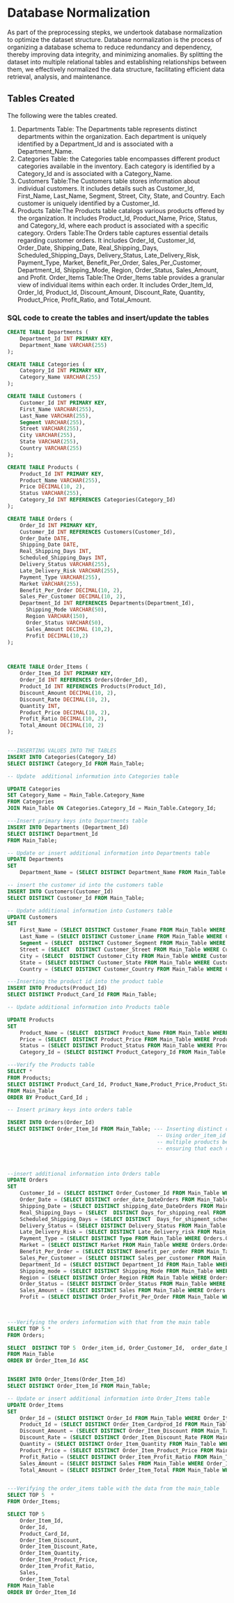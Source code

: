 # Database Normalization 
As part of the preprocessing stepks, we undertook database normalization to optimize the dataset structure. Database normalization is the process of organizing a database schema to reduce redundancy and dependency, thereby improving data integrity, and minimizing anomalies. By splitting the dataset into multiple relational tables and establishing relationships between them, we effectively normalized the data structure, facilitating efficient data retrieval, analysis, and maintenance.
## Tables Created
The following were the tables created.

1. Departments Table: The Departments table represents distinct departments within the organization. Each department is uniquely identified by a Department_Id and is associated with a Department_Name.
2. Categories Table: the Categories table encompasses different product categories available in the inventory. Each category is identified by a Category_Id and is associated with a Category_Name.
3. Customers Table:The Customers table stores information about individual customers. It includes details such as Customer_Id, First_Name, Last_Name, Segment, Street, City, State, and Country. Each customer is uniquely identified by a Customer_Id.
4. Products Table:The Products table catalogs various products offered by the organization. It includes Product_Id, Product_Name, Price, Status, and Category_Id, where each product is associated with a specific category.
Orders Table:The Orders table captures essential details regarding customer orders. It includes Order_Id, Customer_Id, Order_Date, Shipping_Date, Real_Shipping_Days, Scheduled_Shipping_Days, Delivery_Status, Late_Delivery_Risk, Payment_Type, Market, Benefit_Per_Order, Sales_Per_Customer, Department_Id, Shipping_Mode, Region, Order_Status, Sales_Amount, and Profit.
Order_Items Table:The Order_Items table provides a granular view of individual items within each order. It includes Order_Item_Id, Order_Id, Product_Id, Discount_Amount, Discount_Rate, Quantity, Product_Price, Profit_Ratio, and Total_Amount.

### SQL code to create the tables and insert/update the tables
```sql
CREATE TABLE Departments (
    Department_Id INT PRIMARY KEY,
    Department_Name VARCHAR(255)
);

CREATE TABLE Categories (
    Category_Id INT PRIMARY KEY,
    Category_Name VARCHAR(255)
);

CREATE TABLE Customers (
    Customer_Id INT PRIMARY KEY,
    First_Name VARCHAR(255),
    Last_Name VARCHAR(255),
    Segment VARCHAR(255),
    Street VARCHAR(255),
    City VARCHAR(255),
    State VARCHAR(255),
    Country VARCHAR(255)
);

CREATE TABLE Products (
    Product_Id INT PRIMARY KEY,
    Product_Name VARCHAR(255),
    Price DECIMAL(10, 2),
    Status VARCHAR(255),
    Category_Id INT REFERENCES Categories(Category_Id)
);

CREATE TABLE Orders (
    Order_Id INT PRIMARY KEY,
    Customer_Id INT REFERENCES Customers(Customer_Id),
    Order_Date DATE,
    Shipping_Date DATE,
    Real_Shipping_Days INT,
    Scheduled_Shipping_Days INT,
    Delivery_Status VARCHAR(255),
    Late_Delivery_Risk VARCHAR(255),
    Payment_Type VARCHAR(255),
    Market VARCHAR(255),
    Benefit_Per_Order DECIMAL(10, 2), 
    Sales_Per_Customer DECIMAL(10, 2),
    Department_Id INT REFERENCES Departments(Department_Id),
	  Shipping_Mode VARCHAR(50),
	  Region VARCHAR(150),
	  Order_Status VARCHAR(50),
	  Sales_Amount DECIMAL (10,2),
	  Profit DECIMAL(10,2)
);



CREATE TABLE Order_Items (
    Order_Item_Id INT PRIMARY KEY,
    Order_Id INT REFERENCES Orders(Order_Id),
    Product_Id INT REFERENCES Products(Product_Id),
    Discount_Amount DECIMAL(10, 2),
    Discount_Rate DECIMAL(10, 2),
    Quantity INT,
    Product_Price DECIMAL(10, 2),
    Profit_Ratio DECIMAL(10, 2),
    Total_Amount DECIMAL(10, 2)
);


---INSERTING VALUES INTO THE TABLES
INSERT INTO Categories(Category_Id)
SELECT DISTINCT Category_Id FROM Main_Table;

-- Update  additional information into Categories table

UPDATE Categories 
SET Category_Name = Main_Table.Category_Name
FROM Categories
JOIN Main_Table ON Categories.Category_Id = Main_Table.Category_Id;

---Insert primary keys into Departments table	
INSERT INTO Departments (Department_Id)
SELECT DISTINCT Department_Id
FROM Main_Table;

-- Update or insert additional information into Departments table
UPDATE Departments 
SET 
    Department_Name = (SELECT DISTINCT Department_Name FROM Main_Table WHERE Departments.Department_Id = Main_Table.Department_Id);

-- insert the customer id into the customers table
INSERT INTO Customers(Customer_Id)
SELECT DISTINCT Customer_Id FROM Main_Table;

-- Update additional information into Customers table
UPDATE Customers 
SET 
    First_Name = (SELECT DISTINCT Customer_Fname FROM Main_Table WHERE Customers.Customer_Id = Main_Table.Customer_Id),
    Last_Name = (SELECT DISTINCT Customer_Lname FROM Main_Table WHERE Customers.Customer_Id = Main_Table.Customer_Id),
    Segment = (SELECT  DISTINCT Customer_Segment FROM Main_Table WHERE Customers.Customer_Id = Main_Table.Customer_Id),
    Street = (SELECT  DISTINCT Customer_Street FROM Main_Table WHERE Customers.Customer_Id = Main_Table.Customer_Id),
    City = (SELECT  DISTINCT Customer_City FROM Main_Table WHERE Customers.Customer_Id = Main_Table.Customer_Id),
    State = (SELECT DISTINCT Customer_State FROM Main_Table WHERE Customers.Customer_Id = Main_Table.Customer_Id),
    Country = (SELECT DISTINCT Customer_Country FROM Main_Table WHERE Customers.Customer_Id = Main_Table.Customer_Id);

---Inserting the product id into the product table
INSERT INTO Products(Product_Id)
SELECT DISTINCT Product_Card_Id FROM Main_Table;

-- Update additional information into Products table

UPDATE Products 
SET 
    Product_Name = (SELECT  DISTINCT Product_Name FROM Main_Table WHERE Products.Product_Id = Main_Table.Product_Card_Id),
    Price = (SELECT  DISTINCT Product_Price FROM Main_Table WHERE Products.Product_Id = Main_Table.Product_Card_Id),
    Status = (SELECT DISTINCT Product_Status FROM Main_Table WHERE Products.Product_Id = Main_Table.Product_Card_Id),
    Category_Id = (SELECT DISTINCT Product_Category_Id FROM Main_Table WHERE Products.Product_Id = Main_Table.Product_Card_Id);

---Verify the Products table
SELECT *
FROM Products;
SELECT DISTINCT Product_Card_Id, Product_Name,Product_Price,Product_Status, Product_Category_Id
FROM Main_Table
ORDER BY Product_Card_Id ;

-- Insert primary keys into orders table

INSERT INTO Orders(Order_Id)
SELECT DISTINCT Order_Item_Id FROM Main_Table; --- Inserting distinct order_item_id values from Main_Table into the Orders table.
												-- Using order_item_id as the order_id because the order_id alone is not unique for each order due to
												-- multiple products being purchased in a single order. The order_item_id uniquely identifies each order item,
												-- ensuring that each row in the Orders table represents a distinct order item, despite potential repetitions in the order_id.

									

--insert additional information into Orders table
UPDATE Orders 
SET 
    Customer_Id = (SELECT DISTINCT Order_Customer_Id FROM Main_Table WHERE Orders.Order_Id = Main_Table.Order_Item_Id),
    Order_Date = (SELECT DISTINCT order_date_DateOrders FROM Main_Table WHERE Orders.Order_Id = Main_Table.Order_Item_Id),
    Shipping_Date = (SELECT DISTINCT shipping_date_DateOrders FROM Main_Table WHERE Orders.Order_Id = Main_Table.Order_Item_Id),
    Real_Shipping_Days = (SELECT  DISTINCT Days_for_shipping_real FROM Main_Table WHERE Orders.Order_Id = Main_Table.Order_Item_Id),
    Scheduled_Shipping_Days = (SELECT DISTINCT  Days_for_shipment_scheduled FROM Main_Table WHERE Orders.Order_Id = Main_Table.Order_Item_Id),
    Delivery_Status = (SELECT DISTINCT Delivery_Status FROM Main_Table WHERE Orders.Order_Id = Main_Table.Order_Item_Id),
    Late_Delivery_Risk = (SELECT DISTINCT Late_delivery_risk FROM Main_Table WHERE Orders.Order_Id = Main_Table.Order_Item_Id),
    Payment_Type = (SELECT DISTINCT Type FROM Main_Table WHERE Orders.Order_Id = Main_Table.Order_Item_Id),
    Market = (SELECT DISTINCT Market FROM Main_Table WHERE Orders.Order_Id = Main_Table.Order_Item_Id),
	Benefit_Per_Order = (SELECT DISTINCT Benefit_per_order FROM Main_Table WHERE Orders.Order_Id = Main_Table.Order_Item_Id), 
    Sales_Per_Customer = (SELECT DISTINCT Sales_per_customer FROM Main_Table WHERE Orders.Order_Id = Main_Table.Order_Item_Id),
	Department_Id = (SELECT DISTINCT Department_Id FROM Main_Table WHERE Orders.Order_Id = Main_Table.Order_Item_Id),
	Shipping_mode = (SELECT DISTINCT Shipping_Mode FROM Main_Table WHERE Orders.Order_Id = Main_Table.Order_Item_Id),
	Region = (SELECT DISTINCT Order_Region FROM Main_Table WHERE Orders.Order_Id = Main_Table.Order_Item_Id),
	Order_Status = (SELECT DISTINCT Order_Status FROM Main_Table WHERE Orders.Order_Id = Main_Table.Order_Item_Id),
	Sales_Amount = (SELECT DISTINCT Sales FROM Main_Table WHERE Orders.Order_Id = Main_Table.Order_Item_Id),
	Profit = (SELECT DISTINCT Order_Profit_Per_Order FROM Main_Table WHERE Orders.Order_Id = Main_Table.Order_Item_Id) ; 


	
---Verifying the orders information with that from the main table
SELECT TOP 5 * 
FROM Orders;

SELECT  DISTINCT TOP 5  Order_item_id, Order_Customer_Id,  order_date_DateOrders, shipping_date_DateOrders,Delivery_Status,Late_delivery_risk,Type,Market,Benefit_per_order,Sales_per_customer, Department_Id
FROM Main_Table
ORDER BY Order_Item_Id ASC


INSERT INTO Order_Items(Order_Item_Id)
SELECT DISTINCT Order_Item_Id FROM Main_Table;

-- Update or insert additional information into Order_Items table
UPDATE Order_Items 
SET 
    Order_Id = (SELECT DISTINCT Order_Id FROM Main_Table WHERE Order_Items.Order_Item_Id = Main_Table.Order_Item_Id),
    Product_Id = (SELECT DISTINCT Order_Item_Cardprod_Id FROM Main_Table WHERE Order_Items.Order_Item_Id = Main_Table.Order_Item_Id),
    Discount_Amount = (SELECT DISTINCT Order_Item_Discount FROM Main_Table WHERE Order_Items.Order_Item_Id = Main_Table.Order_Item_Id),
    Discount_Rate = (SELECT DISTINCT Order_Item_Discount_Rate FROM Main_Table WHERE Order_Items.Order_Item_Id = Main_Table.Order_Item_Id),
    Quantity = (SELECT DISTINCT Order_Item_Quantity FROM Main_Table WHERE Order_Items.Order_Item_Id = Main_Table.Order_Item_Id),
    Product_Price = (SELECT DISTINCT Order_Item_Product_Price FROM Main_Table WHERE Order_Items.Order_Item_Id = Main_Table.Order_Item_Id),
    Profit_Ratio = (SELECT DISTINCT Order_Item_Profit_Ratio FROM Main_Table WHERE Order_Items.Order_Item_Id = Main_Table.Order_Item_Id),
    Sales_Amount = (SELECT DISTINCT Sales FROM Main_Table WHERE Order_Items.Order_Item_Id = Main_Table.Order_Item_Id),
    Total_Amount = (SELECT DISTINCT Order_Item_Total FROM Main_Table WHERE Order_Items.Order_Item_Id = Main_Table.Order_Item_Id);


---Verifying the order_items table with the data from the main_table
SELECT TOP 5  * 
FROM Order_Items;

SELECT TOP 5
	Order_Item_Id, 
	Order_Id,
	Product_Card_Id, 
	Order_Item_Discount, 
	Order_Item_Discount_Rate,
	Order_Item_Quantity, 
	Order_Item_Product_Price, 
	Order_Item_Profit_Ratio,
	Sales, 
	Order_Item_Total
FROM Main_Table
ORDER BY Order_Item_Id



